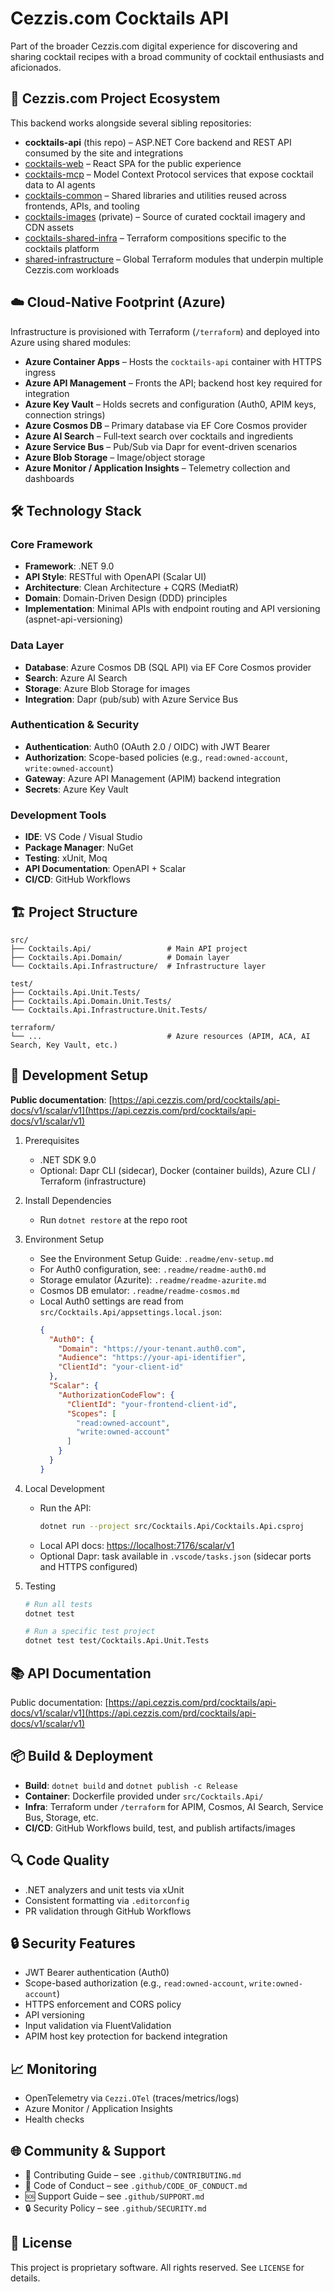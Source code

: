 # Cezzis.com Cocktails API

Part of the broader Cezzis.com digital experience for discovering and sharing cocktail recipes with a broad
community of cocktail enthusiasts and aficionados.

## 🧩 Cezzis.com Project Ecosystem

This backend works alongside several sibling repositories:

- **cocktails-api** (this repo) – ASP.NET Core backend and REST API consumed by the site and integrations
- [cocktails-web](https://github.com/mtnvencenzo/cezzis-com-cocktails-web) – React SPA for the public experience
- [cocktails-mcp](https://github.com/mtnvencenzo/cezzis-com-cocktails-mcp) – Model Context Protocol services that expose cocktail data to AI agents
- [cocktails-common](https://github.com/mtnvencenzo/cezzis-com-cocktails-common) – Shared libraries and utilities reused across frontends, APIs, and tooling
- [cocktails-images](https://github.com/mtnvencenzo/cezzis-com-cocktails-images) (private) – Source of curated cocktail imagery and CDN assets
- [cocktails-shared-infra](https://github.com/mtnvencenzo/cezzis-com-cocktails-shared-infra) – Terraform compositions specific to the cocktails platform
- [shared-infrastructure](https://github.com/mtnvencenzo/shared-infrastructure) – Global Terraform modules that underpin multiple Cezzis.com workloads

## ☁️ Cloud-Native Footprint (Azure)

Infrastructure is provisioned with Terraform (`/terraform`) and deployed into Azure using shared modules:

- **Azure Container Apps** – Hosts the `cocktails-api` container with HTTPS ingress
- **Azure API Management** – Fronts the API; backend host key required for integration
- **Azure Key Vault** – Holds secrets and configuration (Auth0, APIM keys, connection strings)
- **Azure Cosmos DB** – Primary database via EF Core Cosmos provider
- **Azure AI Search** – Full‑text search over cocktails and ingredients
- **Azure Service Bus** – Pub/Sub via Dapr for event-driven scenarios
- **Azure Blob Storage** – Image/object storage
- **Azure Monitor / Application Insights** – Telemetry collection and dashboards

## 🛠️ Technology Stack

### Core Framework
- **Framework**: .NET 9.0 
- **API Style**: RESTful with OpenAPI (Scalar UI)  
- **Architecture**: Clean Architecture + CQRS (MediatR)  
- **Domain**: Domain-Driven Design (DDD) principles 
- **Implementation**: Minimal APIs with endpoint routing and API versioning (aspnet-api-versioning)

### Data Layer
- **Database**: Azure Cosmos DB (SQL API) via EF Core Cosmos provider
- **Search**: Azure AI Search
- **Storage**: Azure Blob Storage for images
- **Integration**: Dapr (pub/sub) with Azure Service Bus

### Authentication & Security
- **Authentication**: Auth0 (OAuth 2.0 / OIDC) with JWT Bearer
- **Authorization**: Scope-based policies (e.g., `read:owned-account`, `write:owned-account`)
- **Gateway**: Azure API Management (APIM) backend integration
- **Secrets**: Azure Key Vault

### Development Tools
- **IDE**: VS Code / Visual Studio
- **Package Manager**: NuGet
- **Testing**: xUnit, Moq
- **API Documentation**: OpenAPI + Scalar
- **CI/CD**: GitHub Workflows

## 🏗️ Project Structure
```text
src/
├── Cocktails.Api/                 # Main API project
├── Cocktails.Api.Domain/          # Domain layer
└── Cocktails.Api.Infrastructure/  # Infrastructure layer

test/
├── Cocktails.Api.Unit.Tests/
├── Cocktails.Api.Domain.Unit.Tests/
└── Cocktails.Api.Infrastructure.Unit.Tests/

terraform/
└── ...                            # Azure resources (APIM, ACA, AI Search, Key Vault, etc.)
```

## 🚀 Development Setup
 **Public documentation**: [https://api.cezzis.com/prd/cocktails/api-docs/v1/scalar/v1](https://api.cezzis.com/prd/cocktails/api-docs/v1/scalar/v1)
1) Prerequisites
   - .NET SDK 9.0
   - Optional: Dapr CLI (sidecar), Docker (container builds), Azure CLI / Terraform (infrastructure)

2) Install Dependencies
   - Run `dotnet restore` at the repo root

3) Environment Setup
   - See the Environment Setup Guide: `.readme/env-setup.md`
   - For Auth0 configuration, see: `.readme/readme-auth0.md`
   - Storage emulator (Azurite): `.readme/readme-azurite.md`
   - Cosmos DB emulator: `.readme/readme-cosmos.md`
   - Local Auth0 settings are read from `src/Cocktails.Api/appsettings.local.json`:
     ```json
     {
       "Auth0": {
         "Domain": "https://your-tenant.auth0.com",
         "Audience": "https://your-api-identifier",
         "ClientId": "your-client-id"
       },
       "Scalar": {
         "AuthorizationCodeFlow": {
           "ClientId": "your-frontend-client-id",
           "Scopes": [
             "read:owned-account",
             "write:owned-account"
           ]
         }
       }
     }
     ```

4) Local Development
   - Run the API:
     ```bash
     dotnet run --project src/Cocktails.Api/Cocktails.Api.csproj
     ```
   - Local API docs: [https://localhost:7176/scalar/v1](https://localhost:7176/scalar/v1)
   - Optional Dapr: task available in `.vscode/tasks.json` (sidecar ports and HTTPS configured)

5) Testing
   ```bash
   # Run all tests
   dotnet test

   # Run a specific test project
   dotnet test test/Cocktails.Api.Unit.Tests
   ```

## 📚 API Documentation

Public documentation: [https://api.cezzis.com/prd/cocktails/api-docs/v1/scalar/v1](https://api.cezzis.com/prd/cocktails/api-docs/v1/scalar/v1)

## 📦 Build & Deployment

- **Build**: `dotnet build` and `dotnet publish -c Release`
- **Container**: Dockerfile provided under `src/Cocktails.Api/`
- **Infra**: Terraform under `/terraform` for APIM, Cosmos, AI Search, Service Bus, Storage, etc.
- **CI/CD**: GitHub Workflows build, test, and publish artifacts/images

## 🔍 Code Quality

- .NET analyzers and unit tests via xUnit
- Consistent formatting via `.editorconfig`
- PR validation through GitHub Workflows

## 🔒 Security Features

- JWT Bearer authentication (Auth0)
- Scope-based authorization (e.g., `read:owned-account`, `write:owned-account`)
- HTTPS enforcement and CORS policy
- API versioning
- Input validation via FluentValidation
- APIM host key protection for backend integration

## 📈 Monitoring

- OpenTelemetry via `Cezzi.OTel` (traces/metrics/logs)
- Azure Monitor / Application Insights
- Health checks

## 🌐 Community & Support

- 🤝 Contributing Guide – see `.github/CONTRIBUTING.md`
- 🤗 Code of Conduct – see `.github/CODE_OF_CONDUCT.md`
- 🆘 Support Guide – see `.github/SUPPORT.md`
- 🔒 Security Policy – see `.github/SECURITY.md`

## 📄 License

This project is proprietary software. All rights reserved. See `LICENSE` for details.